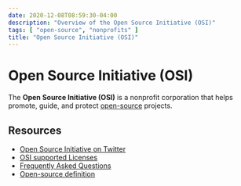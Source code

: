 ```yaml
---
date: 2020-12-08T08:59:30-04:00
description: "Overview of the Open Source Initiative (OSI)"
tags: [ "open-source", "nonprofits" ]
title: "Open Source Initiative (OSI)"
---
```


# Open Source Initiative (OSI)

The **Open Source Initiative (OSI)** is a nonprofit corporation that helps promote, guide, and protect [open-source](open-source.md) projects.

## Resources

* [Open Source Initiative on Twitter](https://twitter.com/OpenSourceOrg)
* [OSI supported Licenses](https://opensource.org/licenses)
* [Frequently Asked Questions](https://opensource.org/faq)
* [Open-source definition](https://opensource.org/osd)

